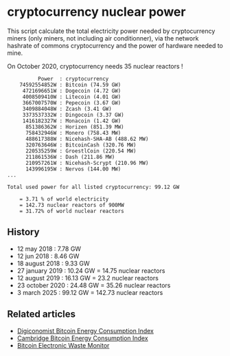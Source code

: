 # cryptocurrency nuclear power

This script calculate the total electricity power needed by cryptocurrency miners (only miners, not including air conditionner), via the network hashrate of commons cryptocurrency and the power of hardware needed to mine.

On October 2020, cryptocurrency needs 35 nuclear reactors !

~~~
          Power  : cryptocurrency
    74592554852W : Bitcoin (74.59 GW)
     4721696651W : Dogecoin (4.72 GW)
     4008509410W : Litecoin (4.01 GW)
     3667007570W : Pepecoin (3.67 GW)
     3409884048W : Zcash (3.41 GW)
     3373537332W : Dingocoin (3.37 GW)
     1416182327W : Monacoin (1.42 GW)
      851386362W : Horizen (851.39 MW)
      758432946W : Monero (758.43 MW)
      488617388W : Nicehash-SHA-AB (488.62 MW)
      320763646W : BitcoinCash (320.76 MW)
      220535259W : GroestlCoin (220.54 MW)
      211861536W : Dash (211.86 MW)
      210957261W : Nicehash-Scrypt (210.96 MW)
      143996195W : Nervos (144.00 MW)
...

Total used power for all listed cryptocurrency: 99.12 GW

	= 3.71 % of world electricity
	= 142.73 nuclear reactors of 900MW
	= 31.72% of world nuclear reactors
~~~

## History

- 12 may 2018 : 7.78 GW
- 12 jun 2018 : 8.46 GW
- 18 august 2018 : 9.33 GW
- 27 january 2019 : 10.24 GW = 14.75 nuclear reactors
- 12 august 2019 : 16.13 GW = 23.2 nuclear reactors
- 23 october 2020 : 24.48 GW = 35.26 nuclear reactors
- 3 march 2025 : 99.12 GW = 142.73 nuclear reactors

## Related articles

- [Digiconomist Bitcoin Energy Consumption Index](https://digiconomist.net/bitcoin-energy-consumption)
- [Cambridge Bitcoin Energy Consumption Index](https://cbeci.org/)
- [Bitcoin Electronic Waste Monitor](https://digiconomist.net/bitcoin-electronic-waste-monitor/)
